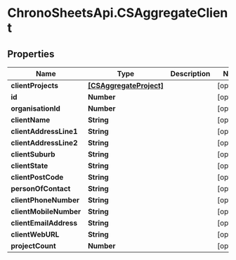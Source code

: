 # ChronoSheetsApi.CSAggregateClient

## Properties
Name | Type | Description | Notes
------------ | ------------- | ------------- | -------------
**clientProjects** | [**[CSAggregateProject]**](CSAggregateProject.md) |  | [optional] 
**id** | **Number** |  | [optional] 
**organisationId** | **Number** |  | [optional] 
**clientName** | **String** |  | [optional] 
**clientAddressLine1** | **String** |  | [optional] 
**clientAddressLine2** | **String** |  | [optional] 
**clientSuburb** | **String** |  | [optional] 
**clientState** | **String** |  | [optional] 
**clientPostCode** | **String** |  | [optional] 
**personOfContact** | **String** |  | [optional] 
**clientPhoneNumber** | **String** |  | [optional] 
**clientMobileNumber** | **String** |  | [optional] 
**clientEmailAddress** | **String** |  | [optional] 
**clientWebURL** | **String** |  | [optional] 
**projectCount** | **Number** |  | [optional] 


